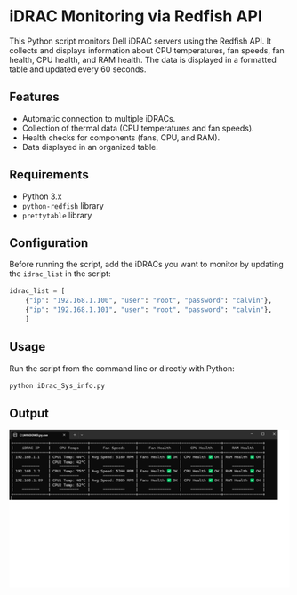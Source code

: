 # iDRAC Monitoring via Redfish API

This Python script monitors Dell iDRAC servers using the Redfish API. It collects and displays information about CPU temperatures, fan speeds, fan health, CPU health, and RAM health. The data is displayed in a formatted table and updated every 60 seconds.

## Features
- Automatic connection to multiple iDRACs.
- Collection of thermal data (CPU temperatures and fan speeds).
- Health checks for components (fans, CPU, and RAM).
- Data displayed in an organized table.

## Requirements
- Python 3.x
- `python-redfish` library
- `prettytable` library

## Configuration

Before running the script, add the iDRACs you want to monitor by updating the `idrac_list` in the script:

```python
idrac_list = [
    {"ip": "192.168.1.100", "user": "root", "password": "calvin"},
    {"ip": "192.168.1.101", "user": "root", "password": "calvin"},
    ] 
```

## Usage

Run the script from the command line or directly with Python:

```sh
python iDrac_Sys_info.py
```

## Output
![Output](Output.png)
